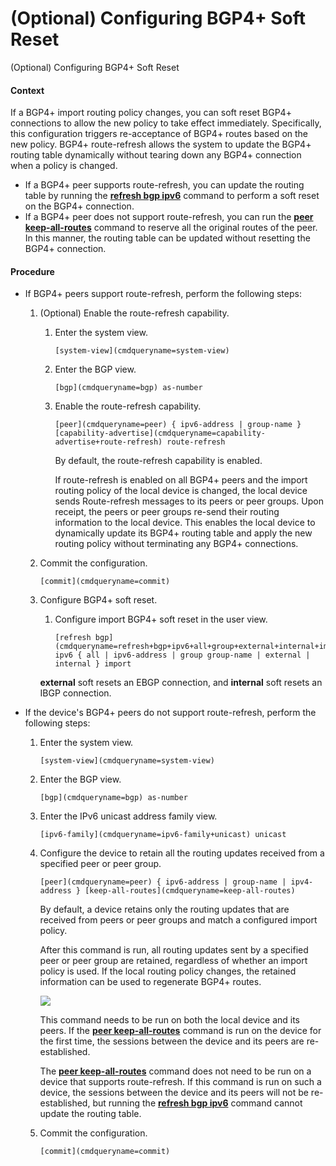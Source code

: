 (Optional) Configuring BGP4+ Soft Reset
=======================================

(Optional) Configuring BGP4+ Soft Reset

#### Context

If a BGP4+ import routing policy changes, you can soft reset BGP4+ connections to allow the new policy to take effect immediately. Specifically, this configuration triggers re-acceptance of BGP4+ routes based on the new policy. BGP4+ route-refresh allows the system to update the BGP4+ routing table dynamically without tearing down any BGP4+ connection when a policy is changed.

* If a BGP4+ peer supports route-refresh, you can update the routing table by running the [**refresh bgp ipv6**](cmdqueryname=refresh+bgp+ipv6) command to perform a soft reset on the BGP4+ connection.
* If a BGP4+ peer does not support route-refresh, you can run the [**peer keep-all-routes**](cmdqueryname=peer+keep-all-routes) command to reserve all the original routes of the peer. In this manner, the routing table can be updated without resetting the BGP4+ connection.

#### Procedure

* If BGP4+ peers support route-refresh, perform the following steps:
  1. (Optional) Enable the route-refresh capability.
     
     
     1. Enter the system view.
        ```
        [system-view](cmdqueryname=system-view)
        ```
     2. Enter the BGP view.
        ```
        [bgp](cmdqueryname=bgp) as-number
        ```
     3. Enable the route-refresh capability.
        ```
        [peer](cmdqueryname=peer) { ipv6-address | group-name } [capability-advertise](cmdqueryname=capability-advertise+route-refresh) route-refresh
        ```
        
        By default, the route-refresh capability is enabled.
        
        If route-refresh is enabled on all BGP4+ peers and the import routing policy of the local device is changed, the local device sends Route-refresh messages to its peers or peer groups. Upon receipt, the peers or peer groups re-send their routing information to the local device. This enables the local device to dynamically update its BGP4+ routing table and apply the new routing policy without terminating any BGP4+ connections.
  2. Commit the configuration.
     
     
     ```
     [commit](cmdqueryname=commit)
     ```
  3. Configure BGP4+ soft reset.
     
     
     1. Configure import BGP4+ soft reset in the user view.
        ```
        [refresh bgp](cmdqueryname=refresh+bgp+ipv6+all+group+external+internal+import) ipv6 { all | ipv6-address | group group-name | external | internal } import
        ```
     
     **external** soft resets an EBGP connection, and **internal** soft resets an IBGP connection.
* If the device's BGP4+ peers do not support route-refresh, perform the following steps:
  
  
  1. Enter the system view.
     ```
     [system-view](cmdqueryname=system-view)
     ```
  2. Enter the BGP view.
     ```
     [bgp](cmdqueryname=bgp) as-number
     ```
  3. Enter the IPv6 unicast address family view.
     ```
     [ipv6-family](cmdqueryname=ipv6-family+unicast) unicast
     ```
  4. Configure the device to retain all the routing updates received from a specified peer or peer group.
     ```
     [peer](cmdqueryname=peer) { ipv6-address | group-name | ipv4-address } [keep-all-routes](cmdqueryname=keep-all-routes)
     ```
     
     By default, a device retains only the routing updates that are received from peers or peer groups and match a configured import policy.
     
     After this command is run, all routing updates sent by a specified peer or peer group are retained, regardless of whether an import policy is used. If the local routing policy changes, the retained information can be used to regenerate BGP4+ routes.
     
     ![](public_sys-resources/note_3.0-en-us.png) 
     
     This command needs to be run on both the local device and its peers. If the [**peer keep-all-routes**](cmdqueryname=peer+keep-all-routes) command is run on the device for the first time, the sessions between the device and its peers are re-established.
     
     The [**peer keep-all-routes**](cmdqueryname=peer+keep-all-routes) command does not need to be run on a device that supports route-refresh. If this command is run on such a device, the sessions between the device and its peers will not be re-established, but running the [**refresh bgp ipv6**](cmdqueryname=refresh+bgp+ipv6) command cannot update the routing table.
  5. Commit the configuration.
     ```
     [commit](cmdqueryname=commit)
     ```